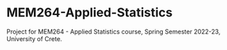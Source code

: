 # MEM264-Applied-Statistics
Project for MEM264 - Applied Statistics course, Spring Semester 2022-23, University of Crete. 
